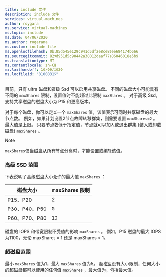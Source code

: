 ```yaml
---
title: include 文件
description: include 文件
services: virtual-machines
author: roygara
ms.service: virtual-machines
ms.topic: include
ms.date: 04/06/2020
ms.author: rogarana
ms.custom: include file
ms.openlocfilehash: 0b185d545e129c941d5df2e8ce86ee684174b666
ms.sourcegitcommit: 829d951d5c90442a38012daaf77e86046018e5b9
ms.translationtype: MT
ms.contentlocale: zh-CN
ms.lasthandoff: 10/09/2020
ms.locfileid: "81008315"
---
```

目前，只有 ultra 磁盘和高级 Ssd 可以启用共享磁盘。 不同的磁盘大小可能具有不同的 `maxShares` 限制，设置值时不能超过此限制 `maxShares` 。 对于高级 Ssd，支持共享磁盘的磁盘大小为 P15 和更高版本。

对于每个磁盘，你可以定义一个 `maxShares` 值，该值表示可同时共享磁盘的最大节点数。 例如，如果计划设置2节点故障转移群集，则需要设置 `maxShares=2` 。 最大值是上限。 只要节点数低于指定值，节点就可以加入或退出群集 (装入或卸载磁盘) `maxShares` 。

> [!NOTE]
> `maxShares`仅当磁盘从所有节点分离时，才能设置或编辑该值。

### <a name="premium-ssd-ranges"></a>高级 SSD 范围

下表说明了高级磁盘大小允许的最大值 `maxShares` ：

|磁盘大小  |maxShares 限制  |
|---------|---------|
|P15、P20     |2         |
|P30、P40、P50     |5         |
|P60、P70、P80     |10         |

磁盘的 IOPS 和带宽限制不受值的影响 `maxShares` 。 例如，P15 磁盘的最大 IOPS 为1100，无论 maxShares = 1 还是 maxShares > 1。

### <a name="ultra-disk-ranges"></a>超磁盘范围

最小 `maxShares` 值为1，最大 `maxShares` 值为5。 超磁盘没有大小限制，任何大小的超磁盘都可以使用的任何值 `maxShares` ，最大值为，包括最大值。